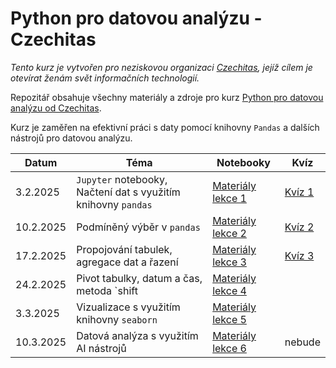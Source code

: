 # Python pro datovou analýzu - Czechitas
_Tento kurz je vytvořen pro neziskovou organizaci [Czechitas](https://www.czechitas.cz), jejíž cílem je otevírat ženám svět informačních technologií._


Repozitář obsahuje všechny materiály a zdroje pro kurz [Python pro datovou analýzu od Czechitas](https://kodim.cz/czechitas/python-data-1/python-pro-data-1). 

Kurz je zaměřen na efektivní práci s daty pomocí knihovny `Pandas` a dalších nástrojů pro datovou analýzu.

| Datum       | Téma                                                      | Notebooky                          | Kvíz
|-------------|-----------------------------------------------------------|---------------------------------------------|---------------------------------------------|
| 3.2.2025  | `Jupyter` notebooky, Načtení dat s využitím knihovny `pandas` | [Materiály lekce 1](notebooks/lekce-01) | [Kvíz 1](https://forms.gle/pHZWRYnKx8w6WwUz8) |
| 10.2.2025  | Podmíněný výběr v `pandas`                                    | [Materiály lekce 2](notebooks/lekce-02) | [Kvíz 2](https://forms.gle/fX6i9wftqSMQyiFU7)|
| 17.2.2025  | Propojování tabulek, agregace dat a řazení                    | [Materiály lekce 3](notebooks/lekce-03) | [Kvíz 3](https://forms.gle/Uz4wKjFQCy2hBpvP7) |
| 24.2.2025  | Pivot tabulky, datum a čas, metoda `shift                     | [Materiály lekce 4](notebooks/lekce-04) | |
| 3.3.2025   | Vizualizace s využitím knihovny `seaborn`                     | [Materiály lekce 5](notebooks/lekce-05) | |
| 10.3.2025  | Datová analýza s využitím AI nástrojů                         | [Materiály lekce 6](notebooks/lekce-06) | nebude|
